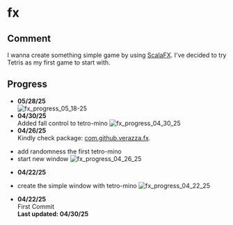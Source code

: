 # fx

## Comment
I wanna create something simple game by using [ScalaFX](https://scalafx.org). I've decided to try Tetris as my first game to start with.  

## Progress
- __05/28/25__  
![fx_progress_05_18-25](https://raw.githubusercontent.com/verazza/branding/refs/heads/master/repo/fx/fx_tetris_05_18_25.gif)
- __04/30/25__  
Added fall control to tetro-mino
![fx_progress_04_30_25](https://raw.githubusercontent.com/verazza/branding/refs/heads/master/repo/fx/fx_tetris_04_30_25.gif)
- __04/26/25__  
Kindly check package: [com.github.verazza.fx](src/main/scala/com/github/verazza/fx).  
* add randomness the first tetro-mino
* start new window
![fx_progress_04_26_25](https://raw.githubusercontent.com/verazza/branding/refs/heads/master/repo/fx/fx_tetris_04_26_25.gif)
- __04/22/25__  
* create the simple window with tetro-mino
![fx_progress_04_22_25](https://raw.githubusercontent.com/verazza/branding/refs/heads/master/repo/fx/fx_tetris_04_22_25.gif)  
- __04/22/25__  
First Commit  
__Last updated: 04/30/25__
